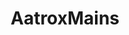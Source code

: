 ---
title: AatroxMains
crosslinks:
- leagueoflegends
- gatekeeping
- galiomains
- yorickmains
- REEEEEEEEEE
- summonerschool
---